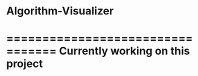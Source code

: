# Algorithm-Visualizer
=================================
Currently working on this project
=================================
